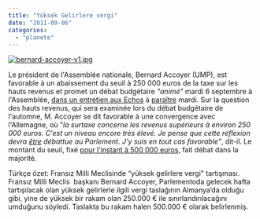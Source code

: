 ```yaml
---
title: "Yüksek Gelirlere vergi"
date: "2011-09-06"
categories: 
  - "planete"
---
```


[![bernard-accoyer-v1.jpg](/uploads/2011/09/bernard-accoyer-v1.jpg)](/uploads/2011/09/bernard-accoyer-v1.jpg "bernard-accoyer-v1.jpg")[](/uploads/2011/09/accoyer.bmp "accoyer.bmp")

Le président de l'Assemblée nationale, Bernard Accoyer (UMP), est favorable à un abaissement du seuil à 250 000 euros de la taxe sur les hauts revenus et promet un débat budgétaire _"animé"_ mardi 6 septembre à l'Assemblée, [dans un entretien aux Echos](http://www.lesechos.fr/economie-politique/politique/interview/0201611132078-plan-de-rigueur-accoyer-met-en-garde-la-majorite-214743.php) à [paraître](http://conjugaison.lemonde.fr/conjugaison/search?verb=para%C3%AEtre) mardi. Sur la question des hauts revenus, qui sera examinée lors du débat budgétaire de l'automne, M. Accoyer se dit favorable à une convergence avec l'Allemagne, où "_la surtaxe concerne les revenus supérieurs à environ 250 000 euros. C'est un niveau encore très élevé. Je pense que cette réflexion devra [être](http://conjugaison.lemonde.fr/conjugaison/search?verb=%C3%AAtre) débattue au Parlement. J'y suis en tout cas favorable"_, dit-il. Le montant du seuil, fixé [pour l'instant à 500 000 euros,](http://www.lemonde.fr/politique/article/2011/09/01/des-voix-dans-la-majorite-demandent-une-taxation-accrue-des-hauts-revenus_1566330_823448.html) fait débat dans la majorité.

Türkçe özet: Fransız Milli Meclisinde “yüksek gelirlere vergi" tartışması. Fransız Milli Meclis  başkanı Bernard Accoyer, Parlementoda gelecek hafta tartışılacak olan yüksek gelirlerle ilgili vergi taslağının Almanya’da olduğu gibi, yine de yüksek bir rakam olan 250.000 € ile sınırlandırılacağını umduğunu söyledi. Taslakta bu rakam halen 500.000 € olarak belirlenmiş.
